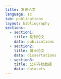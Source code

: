 ```yaml
---
title: 发表论文
language: sc
tab: publications
layout: bibliography
sections:
  - section1:
    title: 期刊论文
    data: publications
  - section2:
    title: 博士论文
    data: dissertations
  - section3:
    title: 公开存档数据
    data: datasets
---
```


